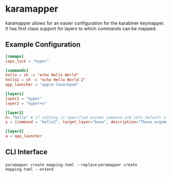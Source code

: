 # karamapper


karamapper allows for an easier configuration for the karabiner keymapper.
It has first class support for layers to which commands can be mapped.


## Example Configuration
```toml
[remaps]
caps_lock = "hyper"

[commands]
hello = sh -c "echo Hello World"
hello2 = sh -c "echo Hello World 2"
app_launcher = "apple:launchpad"

[layers]
layer1 = "hyper"
layer2 = "hyper+v"

[layer1]
h= "hello" # if nothing is specified assums command and sets default values for the rest.
y = {command = "hello2", target_layer="base", description="These arguments are optional"}

[layer2]
a = app_launcher

```


## CLI Interface
`paramapper create mapping.toml --replace`
`paramapper create mapping.toml --extend`
